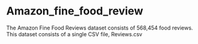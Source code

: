 # Amazon_fine_food_review
The Amazon Fine Food Reviews dataset consists of 568,454 food reviews. This dataset consists of a single CSV file, Reviews.csv
